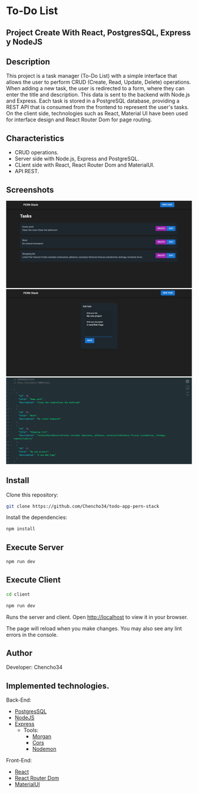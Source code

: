 # To-Do List

## Project Create With React, PostgresSQL, Express y NodeJS

## Description

This project is a task manager (To-Do List) with a simple interface that allows the user to perform CRUD (Create, Read, Update, Delete) operations. When adding a new task, the user is redirected to a form, where they can enter the title and description. This data is sent to the backend with Node.js and Express. Each task is stored in a PostgreSQL database, providing a REST API that is consumed from the frontend to represent the user's tasks. On the client side, technologies such as React, Material UI have been used for interface design and React Router Dom for page routing.

## Characteristics

* CRUD operations.
* Server side with Node.js, Express and PostgreSQL.
* CLient side with React, React Router Dom and MaterialUI.
* API REST.

## Screenshots

![todo-cap](public/screenshots/todo-cap-01.png)
![todo-cap](public/screenshots/todo-cap-02.png)
![todo-cap](public/screenshots/todo-cap-03.png)

## Install

Clone this repository:

```bash
git clone https://github.com/Chencho34/todo-app-pern-stack
```

Install the dependencies:

```bash
npm install
```

## Execute Server

```bash
npm run dev
```

## Execute Client

```bash
cd client
```

```bash
npm run dev
```

Runs the server and client.
Open [http://localhost](http://localhost) to view it in your browser.

The page will reload when you make changes.
You may also see any lint errors in the console.

## Author

Developer: Chencho34

## Implemented technologies.

Back-End:
* [PostgresSQL](https://www.postgresql.org/)
* [NodeJS](https://nodejs.org/en)
* [Express](https://expressjs.com/es/)
  * Tools:
    * [Morgan](https://www.npmjs.com/package/morgan)
    * [Cors](https://www.npmjs.com/package/cors)
    * [Nodemon](https://nodemon.io/)

Front-End:
* [React](https://react.dev/)
* [React Router Dom](https://reactrouter.com/en/main)
* [MaterialUI](https://mui.com/)
